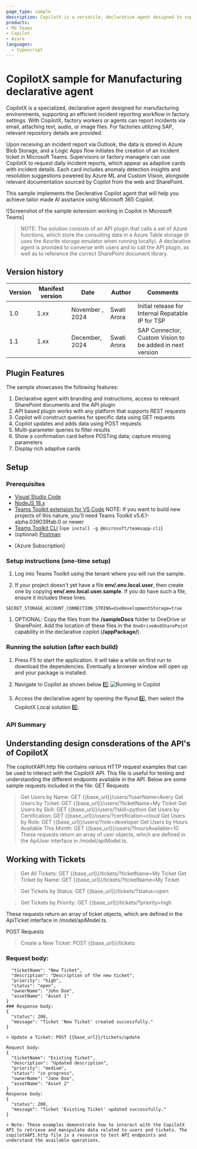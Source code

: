 ```yaml
---
page_type: sample
description: CopilotX is a versatile, declarative agent designed to support various industry verticals, including ITES, Manufacturing, Retail, and Healthcare. It tailors its functionality based on the selected data from the repository below, adapting to the specific needs and workflows of each sector.
products: 
- MS Teams
- Copilot
- Azure 
languages:
  - typescript
---
```


# CopilotX sample for Manufacturing declarative agent

CopilotX is a specialized, declarative agent designed for manufacturing environments, supporting an efficient incident reporting workflow in factory settings. With CopilotX, factory workers or agents can report incidents via email, attaching text, audio, or image files. For factories utilizing SAP, relevant repository details are provided.

Upon receiving an incident report via Outlook, the data is stored in Azure Blob Storage, and a Logic Apps flow initiates the creation of an incident ticket in Microsoft Teams. Supervisors or factory managers can use CopilotX to request daily incident reports, which appear as adaptive cards with incident details. Each card includes anomaly detection insights and resolution suggestions powered by Azure ML and Custom Vision, alongside relevant documentation sourced by Copilot from the web and SharePoint.

This sample implements the Declerative Copilot agent that will help you achieve tailor made AI assitance using Microsoft 365 Copilot. 

![Screenshot of the sample extension working in Copilot in Microsoft Teams]

> NOTE: The solution consists of an API plugin that calls a set of Azure functions, which store the consulting data in a Azure Table storage (it uses the Azurite storage emulator when running locally).
A declarative agent is provided to converse with users and to call the API plugin, as well as to reference the correct SharePoint document library.

## Version history

Version|Manifest version|Date|Author|Comments
-------|--|--|----|--------
1.0|1.xx |November , 2024 |Swati Arora |Initial release for Internal Repatable IP for TSP
1.1|1.xx|December, 2024 | Swati Arora| SAP Connector, Custom Vision to be added in next version



## Plugin Features

The sample showcases the following features:

  1. Declarative agent with branding and instructions, access to relevant SharePoint documents and the API plugin
  1. API based plugin works with any platform that supports REST requests
  1. Copilot will construct queries for specific data using GET requests
  1. Copilot updates and adds data using POST requests
  1. Multi-parameter queries to filter results
  1. Show a confirmation card before POSTing data; capture missing parameters
  1. Display rich adaptive cards

## Setup

### Prerequisites

* [Visual Studio Code](https://code.visualstudio.com/Download)
* [NodeJS 18.x](https://nodejs.org/en/download)
* [Teams Toolkit extension for VS Code](https://marketplace.visualstudio.com/items?itemName=TeamsDevApp.ms-teams-vscode-extension)
  NOTE: If you want to build new projects of this nature, you'll need Teams Toolkit v5.6.1-alpha.039039fab.0 or newer
* [Teams Toolkit CLI](https://learn.microsoft.com/microsoftteams/platform/toolkit/teams-toolkit-cli?pivots=version-three)
  (`npm install -g @microsoft/teamsapp-cli`)
* (optional) [Postman](https://www.postman.com/downloads/)
- [Azure Subscription] 

### Setup instructions (one-time setup)

1. Log into Teams Toolkit using the tenant where you will run the sample.

1. If your project doesn't yet have a file **env/.env.local.user**, then create one by copying **env/.env.local.user.sample**. If you do have such a file, ensure it includes these lines.

~~~text
SECRET_STORAGE_ACCOUNT_CONNECTION_STRING=UseDevelopmentStorage=true
~~~

1. OPTIONAL: Copy the files from the **/sampleDocs** folder to OneDrive or SharePoint. Add the location of these files in the `OneDriveAndSharePoint` capability in the declarative copilot (**/appPackage/**).

### Running the solution (after each build)

1. Press F5 to start the application. It will take a while on first run to download the dependencies. Eventually a browser window will open up and your package is installed.

2. Navigate to Copilot as shown below 1️⃣
![Running in Copilot](./assets/images/startsample.png)

3. Access the declarative agent by opening the flyout 4️⃣, then select the CopilotX Local solution 5️⃣.
   
### API Summary
## Understanding design consderations of the API's of CopilotX
The copilotXAPI.http file contains various HTTP request examples that can be used to interact with the CopilotX API. This file is useful for testing and understanding the different endpoints available in the API. Below are some sample requests included in the file:
GET Requests
> Get Users by Name: GET {{base_url}}/users/?userName=Avery
> Get Users by Ticket: GET {{base_url}}/users/?ticketName=My Ticket
> Get Users by Skill: GET {{base_url}}/users/?skill=python
> Get Users by Certification: GET {{base_url}}/users/?certification=cloud
> Get Users by Role: GET {{base_url}}/users/?role=developer
> Get Users by Hours Available This Month: GET {{base_url}}/users/?hoursAvailable=10
These requests return an array of user objects, which are defined in the ApiUser interface in /model/apiModel.ts.

## Working with Tickets

> Get All Tickets: GET {{base_url}}/tickets/?ticketName=My Ticket
> Get Ticket by Name: GET {{base_url}}/tickets/?ticketName=My Ticket

> Get Tickets by Status: GET {{base_url}}/tickets/?status=open

> Get Tickets by Priority: GET {{base_url}}/tickets/?priority=high

These requests return an array of ticket objects, which are defined in the ApiTicket interface in /model/apiModel.ts.

POST Requests
> Create a New Ticket: POST {{base_url}}/tickets

### Request body:
```{
  "ticketName": "New Ticket",
  "description": "Description of the new ticket",
  "priority": "high",
  "status": "open",
  "ownerName": "John Doe",
  "assetName": "Asset 1"
}
### Response body:
{
  "status": 200,
  "message": "Ticket 'New Ticket' created successfully."
}

> Update a Ticket: POST {{base_url}}/tickets/update

Request body:
{
  "ticketName": "Existing Ticket",
  "description": "Updated description",
  "priority": "medium",
  "status": "in progress",
  "ownerName": "Jane Doe",
  "assetName": "Asset 2"
}
Response body:
{
  "status": 200,
  "message": "Ticket 'Existing Ticket' updated successfully."
}

> Note: These examples demonstrate how to interact with the CopilotX API to retrieve and manipulate data related to users and tickets. The copilotXAPI.http file is a resource to test API endpoints and understand the available operations.
